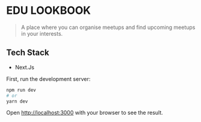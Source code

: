 # EDU LOOKBOOK
> A place where you can organise meetups and find upcoming meetups in your interests.

## Tech Stack

* Next.Js

First, run the development server:

```bash
npm run dev
# or
yarn dev
```

Open [http://localhost:3000](http://localhost:3000) with your browser to see the result.

